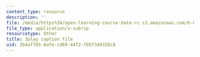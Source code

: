 ```yaml
---
content_type: resource
description: ''
file: /media/https%3A/open-learning-course-data-rc.s3.amazonaws.com/6-002-circuits-and-electronics-spring-2007/3b4af7858afecd6944f2f05f3d4328c8_-gRXU-O1FY4.srt
file_type: application/x-subrip
resourcetype: Other
title: 3play caption file
uid: 3b4af785-8afe-cd69-44f2-f05f3d4328c8
---
```

